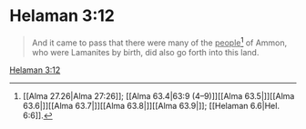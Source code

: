 # Helaman 3:12

> And it came to pass that there were many of the <u>people</u>[^a] of Ammon, who were Lamanites by birth, did also go forth into this land.

[Helaman 3:12](https://www.churchofjesuschrist.org/study/scriptures/bofm/hel/3?lang=eng&id=p12#p12)


[^a]: [[Alma 27.26|Alma 27:26]]; [[Alma 63.4|63:9 (4–9)]][[Alma 63.5|]][[Alma 63.6|]][[Alma 63.7|]][[Alma 63.8|]][[Alma 63.9|]]; [[Helaman 6.6|Hel. 6:6]].  
